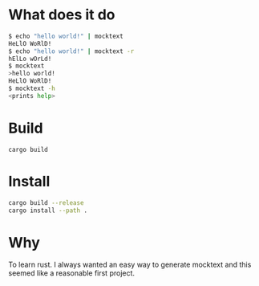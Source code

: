 # What does it do

```bash
$ echo "hello world!" | mocktext
HeLlO WoRlD!
$ echo "hello world!" | mocktext -r
hElLo wOrLd!
$ mocktext
>hello world!
HeLlO WoRlD!
$ mocktext -h
<prints help>
```

# Build

```
cargo build
```

# Install

```bash
cargo build --release
cargo install --path .
```

# Why

To learn rust. I always wanted an easy way to generate mocktext and this seemed like a reasonable first project.
